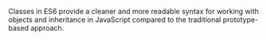Classes in ES6 provide a cleaner and more readable syntax for working with objects and inheritance in JavaScript compared to the traditional prototype-based approach.